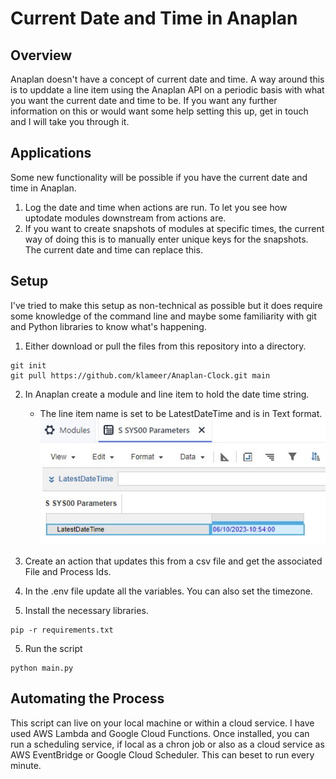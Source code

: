 # Current Date and Time in Anaplan

## Overview
Anaplan doesn't have a concept of current date and time.
A way around this is to upddate a line item using the Anaplan API on a periodic basis with what you want the current date and time to be. 
If you want any further information on this or would want some help setting this up, get in touch and I will take you through it. 

## Applications
Some new functionality will be possible if you have the current date and time in Anaplan.

1. Log the date and time when actions are run. To let you see how uptodate modules downstream from actions are.
2. If you want to create snapshots of modules at specific times, the current way of doing this is to manually enter unique keys for the snapshots. The current date and time can replace this. 

## Setup
I've tried to make this setup as non-technical as possible but it does require some knowledge of the command line and maybe some familiarity with git and Python libraries to know what's happening. 

1. Either download or pull the files from this repository into a directory.

```commandline
git init
git pull https://github.com/klameer/Anaplan-Clock.git main
```

2. In Anaplan create a module and line item to hold the date time string.
   * The line item name is set to be LatestDateTime and is in Text format. 
![image](LineItem.jpg)

3. Create an action that updates this from a csv file and get the associated File and Process Ids.
4. In the .env file update all the variables. You can also set the timezone.

5. Install the necessary libraries.
```commandline
pip -r requirements.txt 
```

5. Run the script
```commandline
python main.py
```

## Automating the Process
This script can live on your local machine or within a cloud service. I have used AWS Lambda and Google Cloud Functions. Once installed, you can run a scheduling service, if local as a chron job or also as a cloud service as AWS EventBridge or Google Cloud Scheduler. This can beset to run every minute. 

